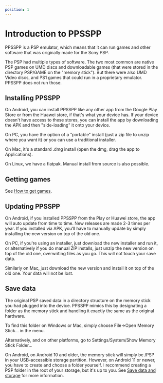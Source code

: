 ```yaml
---
position: 1
---
```

# Introduction to PPSSPP

PPSSPP is a PSP emulator, which means that it can run games and other software that was originally made for the Sony PSP.

The PSP had multiple types of software. The two most common are native PSP games on UMD discs and downloadable games (that were stored in the directory PSP/GAME on the "memory stick"). But there were also UMD Video discs, and PS1 games that could run in a proprietary emulator. PPSSPP does not run those.

## Installing PPSSPP

On Android, you can install PPSSPP like any other app from the Google Play Store or from the Huawei store, if that's what your device has. If your device doesn't have access to these stores, you can install the app by downloading the APK and then "side-loading" it onto your device.

On PC, you have the option of a "portable" install (just a zip file to unzip where you want it) or you can use a traditional installer.

On Mac, it's a standard .dmg install (open the dmg, drag the app to Applications).

On Linux, we have a flatpak. Manual install from source is also possible.

## Getting games

See [How to get games](/docs/getting-started/how-to-get-games).

## Updating PPSSPP

On Android, if you installed PPSSPP from the Play or Huawei store, the app will auto update from time to time. New releases are made 2-3 times per year. If you installed via APK, you'll have to manually update by simply installing the new version on top of the old one.

On PC, if you're using an installer, just download the new installer and run it, or alternatively if you do manual ZIP installs, just unzip the new version on top of the old one, overwriting files as you go. This will not touch your save data.

Similarly on Mac, just download the new version and install it on top of the old one. Your data will not be lost.

## Save data

The original PSP saved data in a directory structure on the memory stick you had plugged into the device. PPSSPP mimics this by designating a folder as the memory stick and handling it exactly the same as the original hardware.

To find this folder on Windows or Mac, simply choose File->Open Memory Stick... in the menu.

Alternatively, and on other platforms, go to Settings/System/Show Memory Stick Folder...

On Android, on Android 10 and older, the memory stick will simply be /PSP in your USB-accessible storage partition. However, on Android 11 or newer, you have to create and choose a folder yourself. I recommend creating a PSP folder in the root of your storage, but it's up to you. See [Save data and storage](/docs/getting-started/save-data-and-storage) for more information.
